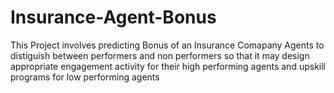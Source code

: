 # Insurance-Agent-Bonus
This Project involves predicting Bonus of an Insurance Comapany Agents to distiguish between performers and non performers so that it may design appropriate engagement activity for their high performing agents and upskill programs for low performing agents
